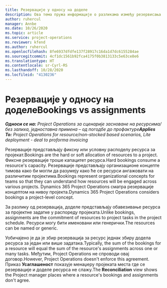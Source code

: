 ```yaml
---
title: Резервације у односу на доделе
description: Ова тема пружа информације о разликама између резервисања ресурса и додељивања ресурса.
author: ruhercul
manager: Annbe
ms.date: 10/26/2020
ms.topic: article
ms.service: project-operations
ms.reviewer: kfend
ms.author: ruhercul
ms.openlocfilehash: 8fe6937dfdfe137f28917c16da1d7dc6155284ae
ms.sourcegitcommit: 4cf1dc1561b92fca4175f0b3813133c5e63ce8e6
ms.translationtype: HT
ms.contentlocale: sr-Cyrl-RS
ms.lasthandoff: 10/28/2020
ms.locfileid: "4130236"
---
```

# <a name="bookings-vs-assignments"></a><span data-ttu-id="14966-103">Резервације у односу на доделе</span><span class="sxs-lookup"><span data-stu-id="14966-103">Bookings vs assignments</span></span>

<span data-ttu-id="14966-104">_**Односи се на:** Project Operations за сценарије засноване на ресурсима/без залиха, једноставна примена – од погодбе до профактуре_</span><span class="sxs-lookup"><span data-stu-id="14966-104">_**Applies To:** Project Operations for resource/non-stocked based scenarios, Lite deployment - deal to proforma invoicing_</span></span>

<span data-ttu-id="14966-105">Резервације представљају фиксну или условну расподелу ресурса за пројекат.</span><span class="sxs-lookup"><span data-stu-id="14966-105">Bookings are the hard or soft allocation of resources to a project.</span></span> <span data-ttu-id="14966-106">Фиксне резервације троше капацитет ресурса.</span><span class="sxs-lookup"><span data-stu-id="14966-106">Hard bookings consume a resource's capacity.</span></span> <span data-ttu-id="14966-107">Резервације представљају организационе концепте тимова како би могли да разумеју како ће се ресурси ангажовати на различитим пројектима.</span><span class="sxs-lookup"><span data-stu-id="14966-107">Bookings represent organizational concepts for teams so that they can understand how resources will be engaged across various projects.</span></span> <span data-ttu-id="14966-108">Dynamics 365 Project Operations сматра резервације концептом на нивоу пројекта.</span><span class="sxs-lookup"><span data-stu-id="14966-108">Dynamics 365 Project Operations considers bookings a project-level concept.</span></span> 

<span data-ttu-id="14966-109">За разлику од резервација, доделе представљају обавезивање ресурса за пројектне задатке у распореду пројеката.</span><span class="sxs-lookup"><span data-stu-id="14966-109">Unlike bookings, assignments are the commitment of resources to project tasks in the project schedule.</span></span> <span data-ttu-id="14966-110">Ресурси могу бити именовани или генерички.</span><span class="sxs-lookup"><span data-stu-id="14966-110">The resources can be named or generic.</span></span> 

<span data-ttu-id="14966-111">Уобичајено је да је збир резервација за ресурс једнак збиру додела ресурса за један или више задатака.</span><span class="sxs-lookup"><span data-stu-id="14966-111">Typically, the sum of the bookings for a resource will equal the sum of the resource's assignments across one or many tasks.</span></span> <span data-ttu-id="14966-112">Међутим, Project Operations не спроводи овај договор.</span><span class="sxs-lookup"><span data-stu-id="14966-112">However, Project Operations doesn't enforce this agreement.</span></span> <span data-ttu-id="14966-113">Приказ **Усаглашеност** показује менаџеру пројеката места где се резервације и доделе ресурса не слажу.</span><span class="sxs-lookup"><span data-stu-id="14966-113">The **Reconciliation** view shows the Project manager places where a resource's bookings and assignments don't agree.</span></span>
